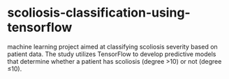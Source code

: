 # scoliosis-classification-using-tensorflow
machine learning project aimed at classifying scoliosis severity based on patient data. The study utilizes TensorFlow to develop predictive models that determine whether a patient has scoliosis (degree >10) or not (degree ≤10).
